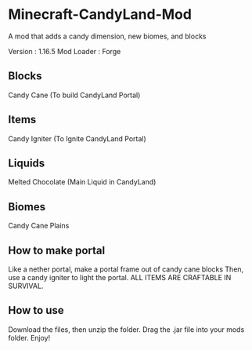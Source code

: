 # Minecraft-CandyLand-Mod
A mod that adds a candy dimension, new biomes, and blocks

Version : 1.16.5
Mod Loader : Forge


## Blocks
Candy Cane (To build CandyLand Portal)

## Items
Candy Igniter (To Ignite CandyLand Portal)

## Liquids
Melted Chocolate (Main Liquid in CandyLand)

## Biomes
Candy Cane Plains

## How to make portal
Like a nether portal, make a portal frame out of candy cane blocks
Then, use a candy igniter to light the portal. 
ALL ITEMS ARE CRAFTABLE IN SURVIVAL.

## How to use
Download the files, then unzip the folder. 
Drag the .jar file into your mods folder. 
Enjoy!
